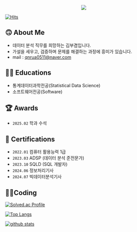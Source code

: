 <p align="center">
  <img src="https://capsule-render.vercel.app/api?type=waving&color=auto&height=300&section=header&text=Hi👋,%20I'm%20BooGyeom%20Kim.&fontSize=70" />
  <!---<h3 align="center">A passionate web backend developer from Republic of Korea.</h3>--->
</p>

[![Hits](https://hits.seeyoufarm.com/api/count/incr/badge.svg?url=https%3A%2F%2Fgithub.com%2Fb00kkk%2Fhit-counter&count_bg=%230358D3&title_bg=%23555555&icon=&icon_color=%23E7E7E7&title=hits&edge_flat=false)](https://hits.seeyoufarm.com)

## 🙃 About Me
- 데이터 분석 직무를 희망하는 김부겸입니다.
- 가설을 세우고, 검증하며 문제를 해결하는 과정에 흥미가 있습니다.
- mail : qnrua0511@naver.com

## 🧑‍🎓 Educations
- 통계데이터과학전공(Statistical Data Science)
- 소프트웨어전공(Software)
  
## 🏆 Awards
- `2025.02` 학과 수석

## 🪪 Certifications
- `2022.01` 컴퓨터 활용능력 1급
- `2023.03` ADSP (데이터 분석 준전문가)
- `2023.10` SQLD (SQL 개발자)
- `2024.06` 정보처리기사
- `2024.07` 빅데이터분석기사

## 🧑‍💻Coding

[![Solved.ac Profile](http://mazassumnida.wtf/api/v2/generate_badge?boj=qnrua0511)](https://solved.ac/qnrua0511/)  

[![Top Langs](https://github-readme-stats.vercel.app/api/top-langs/?username=b00kkk&layout=donut&show_icons=true&theme=material-palenight)](https://github.com/anuraghazra/github-readme-stats)

[![github stats](https://github-readme-stats.vercel.app/api?username=b00kkk&hide=stars&show_icons=true&theme=dark)](https://github.com/anuraghazra/github-readme-stats)


